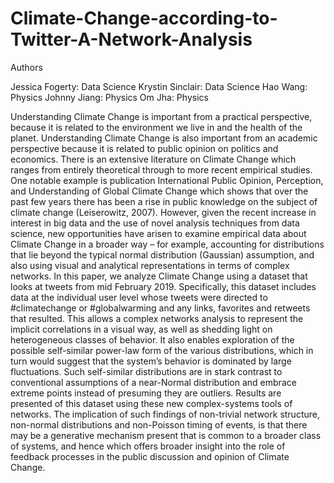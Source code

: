 # Climate-Change-according-to-Twitter-A-Network-Analysis

Authors

Jessica Fogerty: Data Science
Krystin Sinclair: Data Science
Hao Wang: Physics
Johnny Jiang: Physics
Om Jha: Physics

 Understanding Climate Change is important from a practical perspective, because it is related to the environment we live in and the health of the planet. Understanding Climate Change is also important from an academic perspective because it is related to public opinion on politics and economics. There is an extensive literature on Climate Change which ranges from entirely theoretical through to more recent empirical studies. One notable example is publication International Public Opinion, Perception, and Understanding of Global Climate Change which shows that over the past few years there has been a rise in public knowledge on the subject of climate change (Leiserowitz, 2007). However, given the recent increase in interest in big data and the use of novel analysis techniques from data science, new opportunities have arisen to examine empirical data about Climate Change in a broader way – for example, accounting for distributions that lie beyond the typical normal distribution (Gaussian) assumption, and also using visual and analytical representations in terms of complex networks. 
 In this paper, we analyze Climate Change using a dataset that looks at tweets from mid February 2019. Specifically, this dataset includes data at the individual user level whose tweets were directed to #climatechange or #globalwarming and any links, favorites and retweets that resulted. This allows a complex networks analysis to represent the implicit correlations in a visual way, as well as shedding light on heterogeneous classes of behavior. It also enables exploration of the possible self-similar power-law form of the various distributions, which in turn would suggest that the system’s behavior is dominated by large fluctuations. Such self-similar distributions are in stark contrast to conventional assumptions of a near-Normal distribution and embrace extreme points instead of presuming they are outliers.
 Results are presented of this dataset using these new complex-systems tools of networks. The implication of such findings of non-trivial network structure, non-normal distributions and non-Poisson timing of events, is that there may be a generative mechanism present that is common to a broader class of systems, and hence which offers broader insight into the role of feedback processes in the public discussion and opinion of Climate Change.
